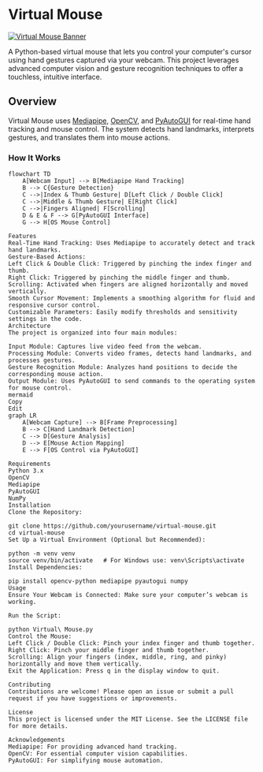 # Virtual Mouse

[![Virtual Mouse Banner](https://via.placeholder.com/1200x300?text=Virtual+Mouse)](https://github.com/yourusername/virtual-mouse)

A Python-based virtual mouse that lets you control your computer's cursor using hand gestures captured via your webcam. This project leverages advanced computer vision and gesture recognition techniques to offer a touchless, intuitive interface.

## Overview

Virtual Mouse uses [Mediapipe](https://google.github.io/mediapipe/), [OpenCV](https://opencv.org/), and [PyAutoGUI](https://pyautogui.readthedocs.io/) for real-time hand tracking and mouse control. The system detects hand landmarks, interprets gestures, and translates them into mouse actions.

### How It Works

```mermaid
flowchart TD
    A[Webcam Input] --> B[Mediapipe Hand Tracking]
    B --> C{Gesture Detection}
    C -->|Index & Thumb Gesture| D[Left Click / Double Click]
    C -->|Middle & Thumb Gesture| E[Right Click]
    C -->|Fingers Aligned| F[Scrolling]
    D & E & F --> G[PyAutoGUI Interface]
    G --> H[OS Mouse Control]

Features
Real-Time Hand Tracking: Uses Mediapipe to accurately detect and track hand landmarks.
Gesture-Based Actions:
Left Click & Double Click: Triggered by pinching the index finger and thumb.
Right Click: Triggered by pinching the middle finger and thumb.
Scrolling: Activated when fingers are aligned horizontally and moved vertically.
Smooth Cursor Movement: Implements a smoothing algorithm for fluid and responsive cursor control.
Customizable Parameters: Easily modify thresholds and sensitivity settings in the code.
Architecture
The project is organized into four main modules:

Input Module: Captures live video feed from the webcam.
Processing Module: Converts video frames, detects hand landmarks, and processes gestures.
Gesture Recognition Module: Analyzes hand positions to decide the corresponding mouse action.
Output Module: Uses PyAutoGUI to send commands to the operating system for mouse control.
mermaid
Copy
Edit
graph LR
    A[Webcam Capture] --> B[Frame Preprocessing]
    B --> C[Hand Landmark Detection]
    C --> D[Gesture Analysis]
    D --> E[Mouse Action Mapping]
    E --> F[OS Control via PyAutoGUI]

Requirements
Python 3.x
OpenCV
Mediapipe
PyAutoGUI
NumPy
Installation
Clone the Repository:

git clone https://github.com/yourusername/virtual-mouse.git
cd virtual-mouse
Set Up a Virtual Environment (Optional but Recommended):

python -m venv venv
source venv/bin/activate   # For Windows use: venv\Scripts\activate
Install Dependencies:

pip install opencv-python mediapipe pyautogui numpy
Usage
Ensure Your Webcam is Connected: Make sure your computer’s webcam is working.

Run the Script:

python Virtual\ Mouse.py
Control the Mouse:
Left Click / Double Click: Pinch your index finger and thumb together.
Right Click: Pinch your middle finger and thumb together.
Scrolling: Align your fingers (index, middle, ring, and pinky) horizontally and move them vertically.
Exit the Application: Press q in the display window to quit.

Contributing
Contributions are welcome! Please open an issue or submit a pull request if you have suggestions or improvements.

License
This project is licensed under the MIT License. See the LICENSE file for more details.

Acknowledgements
Mediapipe: For providing advanced hand tracking.
OpenCV: For essential computer vision capabilities.
PyAutoGUI: For simplifying mouse automation.
